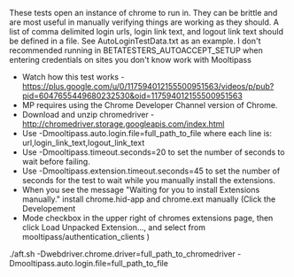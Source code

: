 These tests open an instance of chrome to run in.  They can be brittle and are most useful in manually verifying things are working as they should.  A list of comma delimited login urls, login link text, and logout link text should be defined in a file.  See AutoLoginTestData.txt as an example.  I don't recommended running in BETATESTERS_AUTOACCEPT_SETUP when entering credentials on sites you don't know work with Mooltipass

- Watch how this test works - https://plus.google.com/u/0/117594012155500951563/videos/p/pub?pid=6047655449680232530&oid=117594012155500951563
- MP requires using the Chrome Developer Channel version of Chrome.
- Download and unzip chromedriver - http://chromedriver.storage.googleapis.com/index.html
- Use -Dmooltipass.auto.login.file=full_path_to_file where each line is: url,login_link_text,logout_link_text
- Use -Dmooltipass.timeout.seconds=20 to set the number of seconds to wait before failing.
- Use -Dmooltipass.extension.timeout.seconds=45 to set the number of seconds for the test to wait while you manually install the extensions.
- When you see the message "Waiting for you to install Extensions manually." install chrome.hid-app and chrome.ext manually (Click the Developement
- Mode checkbox in the upper right of chromes extensions page, then click Load Unpacked Extension..., and select from mooltipass/authentication_clients )


./aft.sh -Dwebdriver.chrome.driver=full_path_to_chromedriver -Dmooltipass.auto.login.file=full_path_to_file

